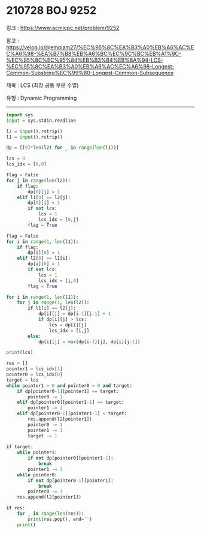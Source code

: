 # 210728 BOJ 9252

링크 : https://www.acmicpc.net/problem/9252

참고 : https://velog.io/@emplam27/%EC%95%8C%EA%B3%A0%EB%A6%AC%EC%A6%98-%EA%B7%B8%EB%A6%BC%EC%9C%BC%EB%A1%9C-%EC%95%8C%EC%95%84%EB%B3%B4%EB%8A%94-LCS-%EC%95%8C%EA%B3%A0%EB%A6%AC%EC%A6%98-Longest-Common-Substring%EC%99%80-Longest-Common-Subsequence

제목 : LCS (최장 공통 부분 수열)

유형 : Dynamic Programming

---

```python
import sys
input = sys.stdin.readline

l2 = input().rstrip()
l1 = input().rstrip()

dp = [[0]*len(l2) for _ in range(len(l1))]

lcs = 0
lcs_idx = [0,0]

flag = False
for j in range(len(l2)):
    if flag:
        dp[0][j] = 1
    elif l1[0] == l2[j]:
        dp[0][j] = 1
        if not lcs:
            lcs = 1
            lcs_idx = [0,j]
        flag = True

flag = False
for i in range(1, len(l1)):
    if flag:
        dp[i][0] = 1
    elif l2[0] == l1[i]:
        dp[i][0] = 1
        if not lcs:
            lcs = 1
            lcs_idx = [i,0]
        flag = True

for i in range(1, len(l1)):
    for j in range(1, len(l2)):
        if l1[i] == l2[j]:
            dp[i][j] = dp[i-1][j-1] + 1
            if dp[i][j] > lcs:
                lcs = dp[i][j]
                lcs_idx = [i,j]
        else:
            dp[i][j] = max(dp[i-1][j], dp[i][j-1])

print(lcs)

res = []
pointer1 = lcs_idx[1]
pointer0 = lcs_idx[0]
target = lcs
while pointer1 > 0 and pointer0 > 0 and target:
    if dp[pointer0-1][pointer1] == target:
        pointer0 -= 1
    elif dp[pointer0][pointer1-1] == target:
        pointer1 -= 1
    elif dp[pointer0-1][pointer1-1] < target:
        res.append(l2[pointer1])
        pointer0 -= 1
        pointer1 -= 1
        target -= 1
        
if target:
    while pointer1:
        if not dp[pointer0][pointer1-1]:
            break
        pointer1 -= 1
    while pointer0:
        if not dp[pointer0-1][pointer1]:
            break
        pointer0 -= 1
    res.append(l2[pointer1])

if res:    
    for _ in range(len(res)):
        print(res.pop(), end='')
    print()
```

